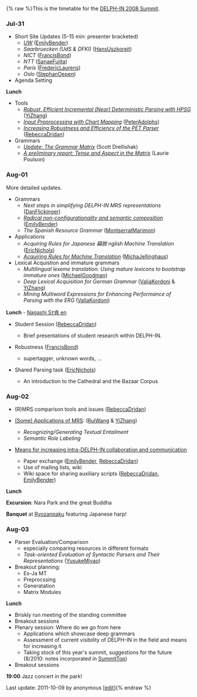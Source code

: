 {% raw %}This is the timetable for the [DELPH-IN 2008 Summit](https://delph-in.github.io/docs/summits/KyotoTop).

### Jul-31

- Short Site Updates (5-15 min: presenter bracketed)
  - *[UW](http://faculty.washington.edu/ebender/papers/DELPHIN08-UWupdate.pdf)*
([EmilyBender](https://delph-in.github.io/docs/garage/EmilyBender))
  - *Saarbruecken (UdS & DFKI)* ([HansUszkoreit](https://delph-in.github.io/docs/garage/HansUszkoreit))
  - *NICT* ([FrancisBond](https://delph-in.github.io/docs/garage/FrancisBond))
  - *NTT* ([SanaeFujita](/SanaeFujita))
  - *Paris* ([FredericLaurens](/FredericLaurens))
  - *Oslo* ([StephanOepen](https://delph-in.github.io/docs/garage/StephanOepen))
- Agenda Setting

**Lunch**

- Tools
  - *[Robust, Efficient Incremental (Near) Deterministic Parsing
with
HPSG](http://www.coli.uni-saarland.de/~yzhang/files/kyoto-zhang.pdf)*
([YiZhang](https://delph-in.github.io/docs/garage/YiZhang))
  - *[Input Preprocessing with Chart
Mapping](http://www.dfki.de/~padolphs/DELPH-IN/Chart-Mapping.pdf)*
([PeterAdolphs](https://delph-in.github.io/docs/garage/PeterAdolphs))
  - *[Increasing Robustness and Efficiency of the PET
Parser](http://www.coli.uni-saarland.de/~rdrid/robust-pet.pdf)*
([RebeccaDridan](https://delph-in.github.io/docs/garage/RebeccaDridan))
- Grammars
  - *[Update: The Grammar
Matrix](http://students.washington.edu/sfd/Drellishak%20-%20DELPH-IN%202008%20-%20Matrix%20Update.pdf)*
(Scott Drellishak)
  - *[A preliminary report: Tense and Aspect in the
Matrix](http://students.washington.edu/lpoulson/Kyotopresentation.pdf)*
(Laurie Poulson)

### Aug-01

More detailed updates.

- Grammars
  - *Next steps in simplifying DELPH-IN MRS representations*
([DanFlickinger](https://delph-in.github.io/docs/garage/DanFlickinger))
  - *[Radical non-configurationality and semantic
composition](http://faculty.washington.edu/ebender/papers/Bender-DELPHIN08.pdf)*
([EmilyBender](https://delph-in.github.io/docs/garage/EmilyBender))
  - *The Spanish Resource Grammar*
([MontserratMarimon](/MontserratMarimon))
- Applications
  - *Acquiring Rules for Japanese 竊脱 nglish Machine Translation*
([EricNichols](/EricNichols))
  - *[Acquiring Rules for Machine
Translation](http://www.coli.uni-saarland.de/~micha/delphinsummit/delphin2008.pdf)*
([MichaJellinghaus](/MichaJellinghaus))
- Lexical Acquistion and immature grammars
  - *Multilingual lexeme translation: Using mature lexicons to
bootstrap immature ones* ([MichaelGoodman](https://delph-in.github.io/docs/garage/MichaelGoodman))
  - *Deep Lexical Acquisition for German Grammar*
([ValiaKordoni](https://delph-in.github.io/docs/garage/ValiaKordoni) & [YiZhang](https://delph-in.github.io/docs/garage/YiZhang))
  - *Mining Multiword Expressions for Enhancing Performance of
Parsing with the ERG* ([ValiaKordoni](https://delph-in.github.io/docs/garage/ValiaKordoni))

**Lunch** - [Nagashi Sﾅ肯 en](http://en.wikipedia.org/wiki/Sﾅ肯en)

- Student Session ([RebeccaDridan](https://delph-in.github.io/docs/garage/RebeccaDridan))
  
  - Brief presentations of student research within DELPH-IN.
- Robustness ([FrancisBond](https://delph-in.github.io/docs/garage/FrancisBond))
  
  - supertagger, unknown words, ...
- Shared Parsing task ([EricNichols](/EricNichols))
  
  - An introduction to the Cathedral and the Bazaar Corpus

### Aug-02

- (R)MRS comparison tools and issues ([RebeccaDridan](https://delph-in.github.io/docs/garage/RebeccaDridan))
- [(Some) Applications of
MRS](http://www.coli.uni-saarland.de/~rwang/slides/delphin2008Wang.pdf):
([RuiWang](/RuiWang) & [YiZhang](https://delph-in.github.io/docs/garage/YiZhang))
  
  - *Recognizing/Generating Textual Entailment*
  - *Semantic Role Labeling*
- [Means for increasing intra-DELPH-IN collaboration and
communication](https://delph-in.github.io/docs/summits/KyotoSchedule_InterDelphinNotes)
  
  - Paper exchange ([EmilyBender](https://delph-in.github.io/docs/garage/EmilyBender),
[RebeccaDridan](https://delph-in.github.io/docs/garage/RebeccaDridan))
  - Use of mailing lists, wiki
  - Wiki space for sharing auxiliary scripts
([RebeccaDridan](https://delph-in.github.io/docs/garage/RebeccaDridan), [EmilyBender](https://delph-in.github.io/docs/garage/EmilyBender))

**Lunch**

**Excursion**: Nara Park and the great Buddha

**Banquet** at [Ryozanpaku](http://www3.to/ryozan) featuring Japanese
harp!

### Aug-03

- Parser Evaluation/Comparison
  - especially comparing resources in different formats
  - *Task-oriented Evaluation of Syntactic Parsers and Their
Representations* ([YusukeMiyao](/YusukeMiyao))
- Breakout planning:
  - Es-Ja MT
  - Preprocssing
  - Generatation
  - Matrix Modules

**Lunch**

- Briskly run meeting of the standing committee
- Breakout sessions
- Plenary session: Where do we go from here
  - Applications which showcase deep grammars
  - Assessment of current visibility of DELPH-IN in the field and
means for increasing it
  - Taking stock of this year's summit, suggestions for the future
(8/2010: notes incorporated in [SummitTop](https://delph-in.github.io/docs/summits/SummitTop))
- Breakout sessions

**19:00** Jazz concert in the park!

Last update: 2011-10-09 by anonymous [[edit](https://github.com/delph-in/docs/wiki/KyotoSchedule/_edit)]{% endraw %}